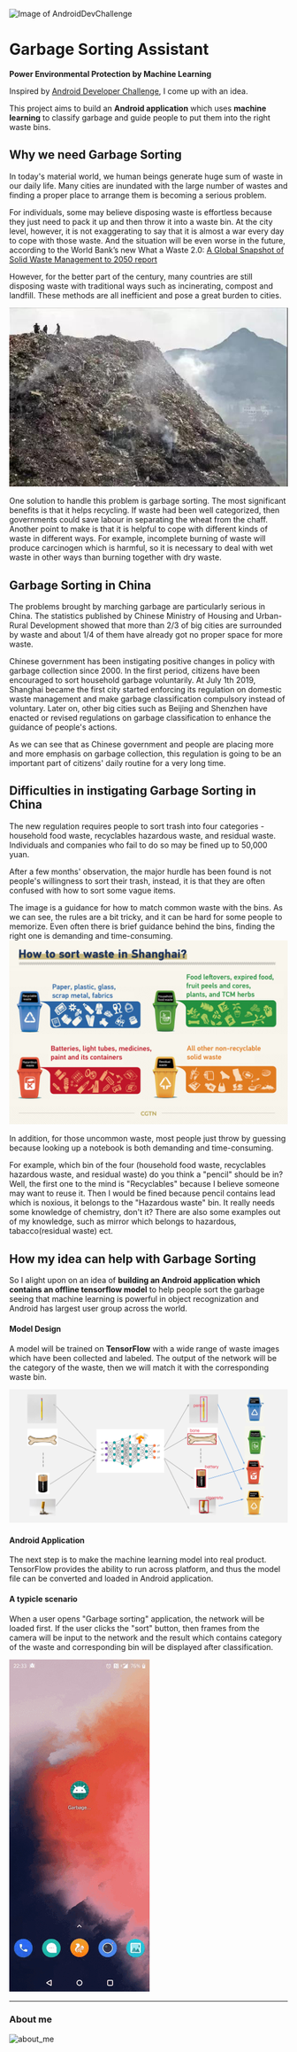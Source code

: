 ![Image of AndroidDevChallenge](assets/android_dev_challenge.gif)



# Garbage Sorting Assistant

**Power Environmental Protection by Machine Learning**

Inspired by [Android Developer Challenge](https://developer.android.google.cn/dev-challenge), I come up with an idea.

This project aims to build an **Android application** which uses **machine learning** to classify garbage and guide people to put them into the right waste bins.


## Why we need Garbage Sorting

In today's material world, we human beings generate huge sum of waste in our daily life. Many cities are inundated with the large number of wastes and finding a proper place to arrange them is becoming a serious problem.

For individuals, some may believe disposing waste is effortless because they just need to pack it up and then throw it into a waste bin. At the city level, however, it is not exaggerating to say that it is almost a war every day to cope with those waste.
And the situation will be even worse in the future, according to the World Bank’s new What a Waste 2.0:  [A Global Snapshot of Solid Waste Management to 2050 report](https://openknowledge.worldbank.org/handle/10986/30317)

However, for the better part of the century, many countries are still disposing waste with traditional ways such as incinerating, compost and landfill. These methods are all inefficient and pose a great burden to cities.

![Many cities are inundated with waste](assets/landfill1.jpg)

One solution to handle this problem is garbage sorting. The most significant benefits is that it helps recycling. If waste had been well categorized, then governments could save labour in separating the wheat from the chaff. Another point to make is that it is helpful to cope with different kinds of waste in different ways. For example, incomplete burning of waste will produce carcinogen which is harmful, so it is necessary to deal with wet waste in other ways than burning together with dry waste.


## Garbage Sorting in China

The problems brought by marching garbage are particularly serious in China. The statistics published by Chinese Ministry of Housing and Urban-Rural Development showed that more than 2/3 of big cities are surrounded by waste and about 1/4 of them have already got no proper space for more waste.

Chinese government has been instigating positive changes in policy with garbage collection since 2000. In the first period, citizens have been encouraged to sort household garbage voluntarily. At July 1th 2019, Shanghai became the first city started enforcing its regulation on domestic waste management and make garbage classification compulsory instead of voluntary. Later on, other big cities such as Beijing and Shenzhen have enacted or revised regulations on garbage classification to enhance the guidance of people's actions.

As we can see that as Chinese government and people are placing more and more emphasis on garbage collection, this regulation is going to be an important part of citizens' daily routine for a very long time.


## Difficulties in instigating Garbage Sorting in China

The new regulation requires people to sort trash into four categories - household food waste, recyclables hazardous waste, and residual waste. Individuals and companies who fail to do so may be fined up to 50,000 yuan.

After a few months' observation, the major hurdle has been found is not people's willingness to sort their trash, instead, it is that they are often confused with how to sort some vague items.

The image is a guidance for how to match common waste with the bins. As we can see, the rules are a bit tricky, and it can be hard for some people to memorize. Even often there is brief guidance behind the bins, finding the right one is demanding and  time-consuming. 
![trash bins](assets/garbage_sorting.jpg) 

In addition, for those uncommon waste, most people just throw by guessing because looking up a notebook is both demanding and time-consuming.  

For example, which bin of the four (household food waste, recyclables hazardous waste, and residual waste) do you think a "pencil" should be in? Well, the first one to the mind is "Recyclables" because I believe someone may want to reuse it. Then I would be fined because pencil contains lead which is noxious, it belongs to the "Hazardous waste" bin. It really needs some knowledge of chemistry, don't it?
There are also some examples out of my knowledge, such as mirror which belongs to hazardous, tabacco(residual waste) ect.

## How my idea can help with Garbage Sorting

So I alight upon on an idea of **building an Android application which contains an offline tensorflow model** to help people sort the garbage seeing that machine learning is powerful in object recognization and Android has largest user group across the world.

#### Model Design

A model will be trained on **TensorFlow** with a wide range of waste images which have been collected and labeled. The output of the network will be the category of the waste, then we will match it with the corresponding waste bin. 


![model](assets/model.jpg)

#### Android Application

The next step is to make the machine learning model into real product. TensorFlow provides the ability to run across platform, and thus the model file can be converted and loaded in Android application.

#### A typicle scenario

When a user opens "Garbage sorting" application, the network will be loaded first. If the user clicks the "sort" button, then frames from the camera will be input to the network and the result which contains category of the waste and corresponding bin will be displayed after classification.

![work_flow](assets/work_flow.gif)



<hr/>

### About me

![about_me](assets/about_me.jpg)

